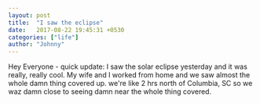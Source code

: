 ```yaml
---
layout: post
title:  "I saw the eclipse"
date:   2017-08-22 19:45:31 +0530
categories: ["life"]
author: "Johnny"
---
```


Hey Everyone - quick update: I saw the solar eclipse yesterday and it was really, really cool.  My wife and I worked from home and we saw almost the whole damn thing covered up.  we're like 2 hrs north of Columbia, SC so we waz damn close to seeing damn near the whole thing covered.

